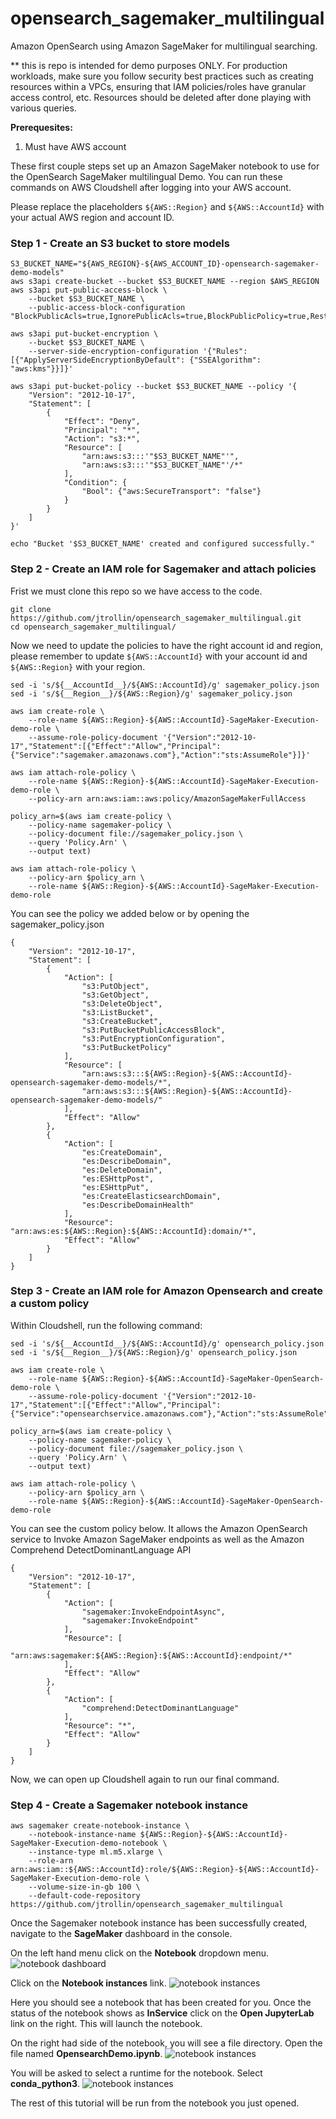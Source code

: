 # opensearch_sagemaker_multilingual
Amazon OpenSearch using Amazon SageMaker for multilingual searching.

** this is repo is intended for demo purposes ONLY. For production workloads, make sure you follow security best practices such as creating resources within a VPCs, ensuring that IAM policies/roles have granular access control, etc. Resources should be deleted after done playing with various queries.

 **Prerequesites:**
 1. Must have AWS account

These first couple steps set up an Amazon SageMaker notebook to use for the OpenSearch SageMaker multilingual Demo. You can run these commands on AWS Cloudshell after logging into your AWS account.

Please replace the placeholders ```${AWS::Region}``` and ```${AWS::AccountId}``` with your actual AWS region and account ID.

### Step 1 - Create an S3 bucket to store models
```
S3_BUCKET_NAME="${AWS_REGION}-${AWS_ACCOUNT_ID}-opensearch-sagemaker-demo-models"
aws s3api create-bucket --bucket $S3_BUCKET_NAME --region $AWS_REGION
aws s3api put-public-access-block \
    --bucket $S3_BUCKET_NAME \
    --public-access-block-configuration "BlockPublicAcls=true,IgnorePublicAcls=true,BlockPublicPolicy=true,RestrictPublicBuckets=true"
```
```
aws s3api put-bucket-encryption \
    --bucket $S3_BUCKET_NAME \
    --server-side-encryption-configuration '{"Rules": [{"ApplyServerSideEncryptionByDefault": {"SSEAlgorithm": "aws:kms"}}]}'
```
```
aws s3api put-bucket-policy --bucket $S3_BUCKET_NAME --policy '{
    "Version": "2012-10-17",
    "Statement": [
        {
            "Effect": "Deny",
            "Principal": "*",
            "Action": "s3:*",
            "Resource": [
                "arn:aws:s3:::'"$S3_BUCKET_NAME"'",
                "arn:aws:s3:::'"$S3_BUCKET_NAME"'/*"
            ],
            "Condition": {
                "Bool": {"aws:SecureTransport": "false"}
            }
        }
    ]
}'

echo "Bucket '$S3_BUCKET_NAME' created and configured successfully."
```

### Step 2 - Create an IAM role for Sagemaker and attach policies

Frist we must clone this repo so we have access to the code.
``` 
git clone https://github.com/jtrollin/opensearch_sagemaker_multilingual.git
cd opensearch_sagemaker_multilingual/
```
Now we need to update the policies to have the right account id and region, please remember to update `${AWS::AccountId}` with your account id and `${AWS::Region}` with your region.
```
sed -i 's/${__AccountId__}/${AWS::AccountId}/g' sagemaker_policy.json
sed -i 's/${__Region__}/${AWS::Region}/g' sagemaker_policy.json

aws iam create-role \
    --role-name ${AWS::Region}-${AWS::AccountId}-SageMaker-Execution-demo-role \
    --assume-role-policy-document '{"Version":"2012-10-17","Statement":[{"Effect":"Allow","Principal":{"Service":"sagemaker.amazonaws.com"},"Action":"sts:AssumeRole"}]}'
```
```
aws iam attach-role-policy \
    --role-name ${AWS::Region}-${AWS::AccountId}-SageMaker-Execution-demo-role \
    --policy-arn arn:aws:iam::aws:policy/AmazonSageMakerFullAccess

policy_arn=$(aws iam create-policy \
    --policy-name sagemaker-policy \
    --policy-document file://sagemaker_policy.json \
    --query 'Policy.Arn' \
    --output text)
    
aws iam attach-role-policy \
    --policy-arn $policy_arn \
    --role-name ${AWS::Region}-${AWS::AccountId}-SageMaker-Execution-demo-role
```
You can see the policy we added below or by opening the sagemaker_policy.json
```
{
	"Version": "2012-10-17",
	"Statement": [
		{
			"Action": [
				"s3:PutObject",
                "s3:GetObject",
                "s3:DeleteObject",
                "s3:ListBucket",
                "s3:CreateBucket",
                "s3:PutBucketPublicAccessBlock",
                "s3:PutEncryptionConfiguration",
                "s3:PutBucketPolicy"
			],
			"Resource": [
				"arn:aws:s3:::${AWS::Region}-${AWS::AccountId}-opensearch-sagemaker-demo-models/*",
				"arn:aws:s3:::${AWS::Region}-${AWS::AccountId}-opensearch-sagemaker-demo-models/"
			],
			"Effect": "Allow"
		},
		{
			"Action": [
				"es:CreateDomain",
				"es:DescribeDomain",
				"es:DeleteDomain",
				"es:ESHttpPost",
				"es:ESHttpPut",
				"es:CreateElasticsearchDomain",
				"es:DescribeDomainHealth"
			],
			"Resource": "arn:aws:es:${AWS::Region}:${AWS::AccountId}:domain/*",
			"Effect": "Allow"
		}
	]
}
```

### Step 3 - Create an IAM role for Amazon Opensearch and create a custom policy
Within Cloudshell, run the following command:

```
sed -i 's/${__AccountId__}/${AWS::AccountId}/g' opensearch_policy.json
sed -i 's/${__Region__}/${AWS::Region}/g' opensearch_policy.json

aws iam create-role \
    --role-name ${AWS::Region}-${AWS::AccountId}-SageMaker-OpenSearch-demo-role \
    --assume-role-policy-document '{"Version":"2012-10-17","Statement":[{"Effect":"Allow","Principal":{"Service":"opensearchservice.amazonaws.com"},"Action":"sts:AssumeRole"}]}'

policy_arn=$(aws iam create-policy \
    --policy-name sagemaker-policy \
    --policy-document file://sagemaker_policy.json \
    --query 'Policy.Arn' \
    --output text)
    
aws iam attach-role-policy \
    --policy-arn $policy_arn \
    --role-name ${AWS::Region}-${AWS::AccountId}-SageMaker-OpenSearch-demo-role
```

You can see the custom policy below.  It allows the Amazon OpenSearch service to Invoke Amazon SageMaker endpoints as well as the Amazon Comprehend DetectDominantLanguage API

```
{
	"Version": "2012-10-17",
	"Statement": [
		{
			"Action": [
				"sagemaker:InvokeEndpointAsync",
				"sagemaker:InvokeEndpoint"
			],
			"Resource": [
				"arn:aws:sagemaker:${AWS::Region}:${AWS::AccountId}:endpoint/*"
			],
			"Effect": "Allow"
		},
        {
			"Action": [
                "comprehend:DetectDominantLanguage"
			],
			"Resource": "*",
			"Effect": "Allow"
		}
	]
}
```

Now, we can open up Cloudshell again to run our final command.

### Step 4 - Create a Sagemaker notebook instance
```
aws sagemaker create-notebook-instance \
    --notebook-instance-name ${AWS::Region}-${AWS::AccountId}-SageMaker-Execution-demo-notebook \
    --instance-type ml.m5.xlarge \
    --role-arn arn:aws:iam::${AWS::AccountId}:role/${AWS::Region}-${AWS::AccountId}-SageMaker-Execution-demo-role \
    --volume-size-in-gb 100 \
    --default-code-repository https://github.com/jtrollin/opensearch_sagemaker_multilingual
```

Once the Sagemaker notebook instance has been successfully created, navigate to the **SageMaker** dashboard in the console.

On the left hand menu click on the **Notebook** dropdown menu.
![notebook dashboard](images/notebooks.png)

Click on the **Notebook instances** link.
![notebook instances](images/demo_notebook.png)

Here you should see a notebook that has been created for you. Once the status of the notebook shows as **InService**  click on the **Open JupyterLab** link on the right.  This will launch the notebook.

On the right had side of the notebook, you will see a file directory.  Open the file named **OpensearchDemo.ipynb**.
![notebook instances](images/open_notebook.png)

You will be asked to select a runtime for the notebook.  Select **conda_python3**.
![notebook instances](images/choose_runtime.png)

The rest of this tutorial will be run from the notebook you just opened.

